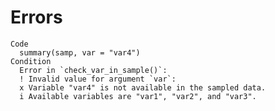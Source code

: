 # Errors

    Code
      summary(samp, var = "var4")
    Condition
      Error in `check_var_in_sample()`:
      ! Invalid value for argument `var`:
      x Variable "var4" is not available in the sampled data.
      i Available variables are "var1", "var2", and "var3".

